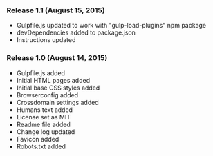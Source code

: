 ### Release 1.1 (August 15, 2015)

* Gulpfile.js updated to work with "gulp-load-plugins" npm package
* devDependencies added to package.json
* Instructions updated


### Release 1.0 (August 14, 2015)

* Gulpfile.js added
* Initial HTML pages added
* Initial base CSS styles added
* Browserconfig added
* Crossdomain settings added
* Humans text added
* License set as MIT
* Readme file added
* Change log updated
* Favicon added
* Robots.txt added
